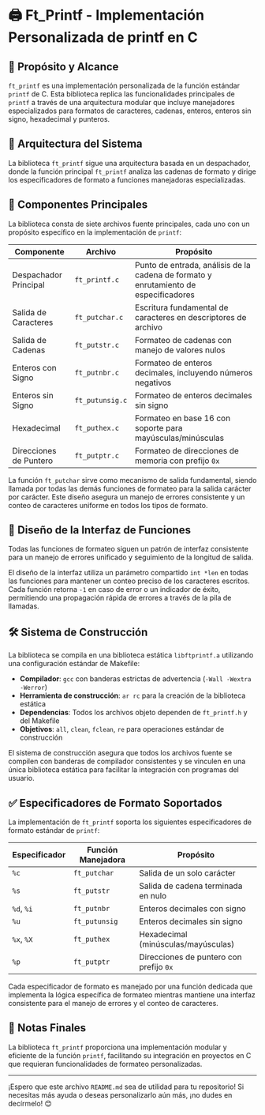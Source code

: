 # 🖨️ Ft_Printf - Implementación Personalizada de printf en C

## 🎯 Propósito y Alcance

`ft_printf` es una implementación personalizada de la función estándar `printf` de C. Esta biblioteca replica las funcionalidades principales de `printf` a través de una arquitectura modular que incluye manejadores especializados para formatos de caracteres, cadenas, enteros, enteros sin signo, hexadecimal y punteros.

## 🧱 Arquitectura del Sistema

La biblioteca `ft_printf` sigue una arquitectura basada en un despachador, donde la función principal `ft_printf` analiza las cadenas de formato y dirige los especificadores de formato a funciones manejadoras especializadas.

## 🔧 Componentes Principales

La biblioteca consta de siete archivos fuente principales, cada uno con un propósito específico en la implementación de `printf`:

| Componente         | Archivo           | Propósito                                                        |
|--------------------|-------------------|------------------------------------------------------------------|
| Despachador Principal | `ft_printf.c`     | Punto de entrada, análisis de la cadena de formato y enrutamiento de especificadores |
| Salida de Caracteres | `ft_putchar.c`    | Escritura fundamental de caracteres en descriptores de archivo   |
| Salida de Cadenas   | `ft_putstr.c`     | Formateo de cadenas con manejo de valores nulos                  |
| Enteros con Signo   | `ft_putnbr.c`     | Formateo de enteros decimales, incluyendo números negativos      |
| Enteros sin Signo   | `ft_putunsig.c`   | Formateo de enteros decimales sin signo                          |
| Hexadecimal         | `ft_puthex.c`     | Formateo en base 16 con soporte para mayúsculas/minúsculas       |
| Direcciones de Puntero | `ft_putptr.c`     | Formateo de direcciones de memoria con prefijo `0x`              |

La función `ft_putchar` sirve como mecanismo de salida fundamental, siendo llamada por todas las demás funciones de formateo para la salida carácter por carácter. Este diseño asegura un manejo de errores consistente y un conteo de caracteres uniforme en todos los tipos de formato.

## 🧩 Diseño de la Interfaz de Funciones

Todas las funciones de formateo siguen un patrón de interfaz consistente para un manejo de errores unificado y seguimiento de la longitud de salida.

El diseño de la interfaz utiliza un parámetro compartido `int *len` en todas las funciones para mantener un conteo preciso de los caracteres escritos. Cada función retorna `-1` en caso de error o un indicador de éxito, permitiendo una propagación rápida de errores a través de la pila de llamadas.

## 🛠️ Sistema de Construcción

La biblioteca se compila en una biblioteca estática `libftprintf.a` utilizando una configuración estándar de Makefile:

- **Compilador**: `gcc` con banderas estrictas de advertencia (`-Wall -Wextra -Werror`)
- **Herramienta de construcción**: `ar rc` para la creación de la biblioteca estática
- **Dependencias**: Todos los archivos objeto dependen de `ft_printf.h` y del Makefile
- **Objetivos**: `all`, `clean`, `fclean`, `re` para operaciones estándar de construcción

El sistema de construcción asegura que todos los archivos fuente se compilen con banderas de compilador consistentes y se vinculen en una única biblioteca estática para facilitar la integración con programas del usuario.

## ✅ Especificadores de Formato Soportados

La implementación de `ft_printf` soporta los siguientes especificadores de formato estándar de `printf`:

| Especificador | Función Manejadora | Propósito                                        |
|---------------|--------------------|--------------------------------------------------|
| `%c`          | `ft_putchar`       | Salida de un solo carácter                       |
| `%s`          | `ft_putstr`        | Salida de cadena terminada en nulo               |
| `%d`, `%i`    | `ft_putnbr`        | Enteros decimales con signo                      |
| `%u`          | `ft_putunsig`      | Enteros decimales sin signo                      |
| `%x`, `%X`    | `ft_puthex`        | Hexadecimal (minúsculas/mayúsculas)              |
| `%p`          | `ft_putptr`        | Direcciones de puntero con prefijo `0x`          |

Cada especificador de formato es manejado por una función dedicada que implementa la lógica específica de formateo mientras mantiene una interfaz consistente para el manejo de errores y el conteo de caracteres.

## 📌 Notas Finales

La biblioteca `ft_printf` proporciona una implementación modular y eficiente de la función `printf`, facilitando su integración en proyectos en C que requieran funcionalidades de formateo personalizadas.

---

¡Espero que este archivo `README.md` sea de utilidad para tu repositorio! Si necesitas más ayuda o deseas personalizarlo aún más, ¡no dudes en decírmelo! 😊

